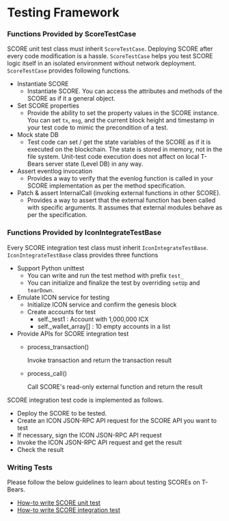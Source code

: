 # Testing Framework



### Functions Provided by **ScoreTestCase**

SCORE unit test class must inherit `ScoreTestCase`. Deploying SCORE after every code modification is a hassle. `ScoreTestCase` helps you test SCORE logic itself in an isolated environment without network deployment. `ScoreTestCase` provides following functions.

* Instantiate SCORE
  * Instantiate SCORE. You can access the attributes and methods of the SCORE as if it a general object.
* Set SCORE properties
  * Provide the ability to set the property values in the SCORE instance. You can set `tx`, `msg`, and the current block height and timestamp in your test code to mimic the precondition of a test.
* Mock state DB
  * Test code can set / get the state variables of the SCORE as if it is executed on the blockchain. The state is stored in memory, not in the file system. Unit-test code execution does not affect on local T-Bears server state \(Level DB\) in any way. 
* Assert eventlog invocation
  * Provides a way to verify that the evenlog function is called in your SCORE implementation as per the method specification. 
* Patch & assert InternalCall \(invoking external functions in other SCORE\).
  * Provides a way to assert that the external function has been called with specific arguments. It assumes that external modules behave as per the specification. 

### Functions Provided by **IconIntegrateTestBase**

Every SCORE integration test class must inherit `IconIntegrateTestBase`. `IconIntegrateTestBase` class provides three functions

* Support Python unittest
  * You can write and run the test method with prefix `test_`
  * You can initialize and finalize the test by overriding `setUp` and `tearDown`.
* Emulate ICON service for testing
  * Initialize ICON service and confirm the genesis block
  * Create accounts for test
    * self.\_test1 : Account with 1,000,000 ICX
    * self.\_wallet\_array\[\] : 10 empty accounts in a list
* Provide APIs for SCORE integration test
  * process\_transaction\(\)

    Invoke transaction and return the transaction result

  * process\_call\(\)

    Call SCORE's read-only external function and return the result

SCORE integration test code is implemented as follows.

* Deploy the SCORE to be tested. 
* Create an ICON JSON-RPC API request for the SCORE API you want to test
* If necessary, sign the ICON JSON-RPC API request
* Invoke the ICON JSON-RPC API request and get the result
* Check the result

### Writing Tests

Please follow the below guidelines to learn about testing SCOREs on T-Bears.

* [How-to write SCORE unit test](doc:how-to-write-score-unit-test) 
* [How-to write SCORE integration test](doc:how-to-write-score-integration-test)

